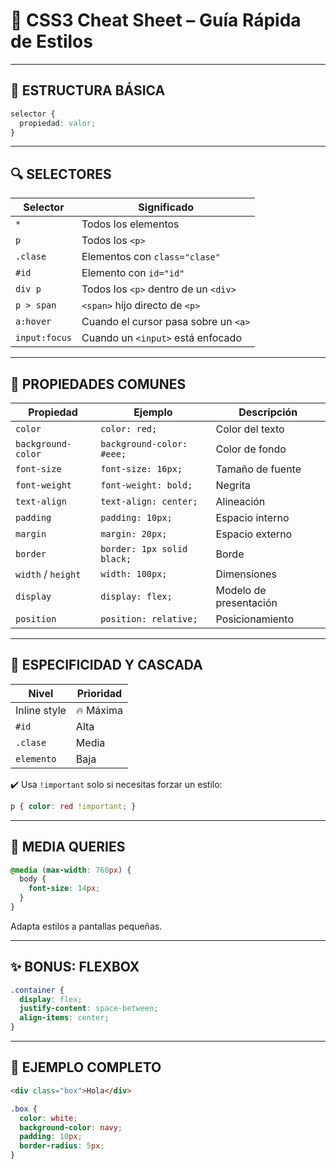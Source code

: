 

# 📄 CSS3 Cheat Sheet – Guía Rápida de Estilos

---

## 🎯 ESTRUCTURA BÁSICA

```css
selector {
  propiedad: valor;
}
```

---

## 🔍 SELECTORES

| Selector      | Significado                          |
| ------------- | ------------------------------------ |
| `*`           | Todos los elementos                  |
| `p`           | Todos los `<p>`                      |
| `.clase`      | Elementos con `class="clase"`        |
| `#id`         | Elemento con `id="id"`               |
| `div p`       | Todos los `<p>` dentro de un `<div>` |
| `p > span`    | `<span>` hijo directo de `<p>`       |
| `a:hover`     | Cuando el cursor pasa sobre un `<a>` |
| `input:focus` | Cuando un `<input>` está enfocado    |

---

## 🎨 PROPIEDADES COMUNES

| Propiedad          | Ejemplo                    | Descripción            |
| ------------------ | -------------------------- | ---------------------- |
| `color`            | `color: red;`              | Color del texto        |
| `background-color` | `background-color: #eee;`  | Color de fondo         |
| `font-size`        | `font-size: 16px;`         | Tamaño de fuente       |
| `font-weight`      | `font-weight: bold;`       | Negrita                |
| `text-align`       | `text-align: center;`      | Alineación             |
| `padding`          | `padding: 10px;`           | Espacio interno        |
| `margin`           | `margin: 20px;`            | Espacio externo        |
| `border`           | `border: 1px solid black;` | Borde                  |
| `width` / `height` | `width: 100px;`            | Dimensiones            |
| `display`          | `display: flex;`           | Modelo de presentación |
| `position`         | `position: relative;`      | Posicionamiento        |

---

## 🔗 ESPECIFICIDAD Y CASCADA

| Nivel        | Prioridad |
| ------------ | --------- |
| Inline style | 🔥 Máxima |
| `#id`        | Alta      |
| `.clase`     | Media     |
| `elemento`   | Baja      |

✔️ Usa `!important` solo si necesitas forzar un estilo:

```css
p { color: red !important; }
```

---

## 📱 MEDIA QUERIES

```css
@media (max-width: 768px) {
  body {
    font-size: 14px;
  }
}
```

Adapta estilos a pantallas pequeñas.

---

## ✨ BONUS: FLEXBOX

```css
.container {
  display: flex;
  justify-content: space-between;
  align-items: center;
}
```

---

## 🧪 EJEMPLO COMPLETO

```html
<div class="box">Hola</div>
```

```css
.box {
  color: white;
  background-color: navy;
  padding: 10px;
  border-radius: 5px;
}
```